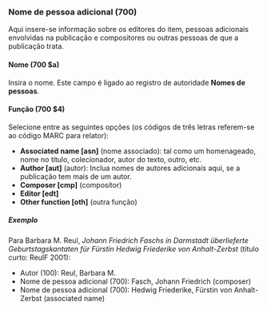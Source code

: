 ### Nome de pessoa adicional (700)
Aqui insere-se informação sobre os editores do item, pessoas adicionais envolvidas na publicação e compositores ou outras pessoas de que a publicação trata.

#### Nome (700 $a)
Insira o nome. Este campo é ligado ao registro de autoridade **Nomes de pessoas**.

#### Função (700 $4)
Selecione entre as seguintes opções (os códigos de três letras referem-se ao código MARC para relator):
- **Associated name [asn]** (nome associado): tal como um homenageado, nome no título, colecionador, autor do texto, outro, etc.
- **Author [aut]** (autor): Inclua nomes de autores adicionais aqui, se a publicação tem mais de um autor.  
- **Composer [cmp]** (compositor)  
- **Editor [edt]**  
- **Other function [oth]** (outra função)  

##### Exemplo
Para Barbara M. Reul, _Johann Friedrich Faschs in Darmstadt überlieferte Geburtstagskantaten für Fürstin Hedwig Friederike von Anhalt-Zerbst_  (título curto: ReulF 2001):  
- Autor (100): Reul, Barbara M.  
- Nome de pessoa adicional (700): Fasch, Johann Friedrich (composer)  
- Nome de pessoa adicional (700): Hedwig Friederike, Fürstin von Anhalt-Zerbst (associated name)
